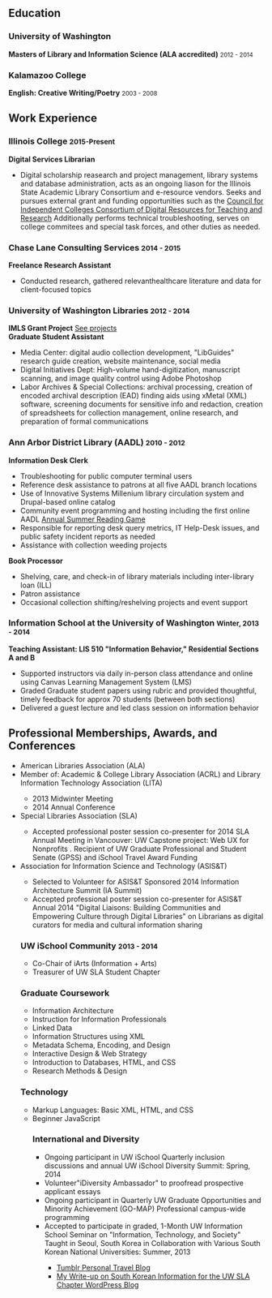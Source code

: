 <h2>Education</h2>

<h3>University of Washington</h3>
<p><strong>Masters of Library and Information Science (ALA accredited)</strong> <small class="text-muted">2012 - 2014</small></p>


<h3>Kalamazoo College</h3>
<p><strong>English: Creative Writing/Poetry</strong> <small class="text-muted">2003 - 2008</small></strong></p>


<h2>Work Experience</h2>

<h3>Illinois College <small>2015-Present</small></h3>
<p><strong>Digital Services Librarian</strong> <br>
<ul>
<li>Digital scholarship reasearch and project management, library systems and database administration, acts as an ongoing liason for the Illinois State Academic Library Consortium and e-resource vendors. Seeks and pursues external grant and funding opportunities such as the <a href="http://cic.edu/News-and-Publications/Independent-Newsletter/PI-2015/Pages/Shared-Shelf.aspx" target="_blank">Council for Independent Colleges Consortium of Digital Resources for Teaching and Research</a> Additionally performs technical troubleshooting, serves on college commitees and special task forces, and other duties as needed. 
</ul>

<h3>Chase Lane Consulting Services <small>2014 - 2015</small></h3>
<p><strong>Freelance Research Assistant</strong> <br>
<ul>
<li>Conducted research, gathered relevanthealthcare literature and data for client-focused topics
</ul>

<h3>University of Washington Libraries <small>2012 - 2014</small></h3>
<p><strong>IMLS Grant Project</strong> <a href="//projects">See projects</a><br>
<strong>Graduate Student Assistant</strong></p>
<ul>
<li>Media Center:  digital audio collection development, "LibGuides" research guide creation, website maintenance, social media</li>
<li>Digital Initiatives Dept: High-volume hand-digitization, manuscript scanning, and image quality control using Adobe Photoshop</li>
<li>Labor Archives &amp; Special Collections: archival processing, creation of encoded archival description (EAD) finding aids using xMetal (XML) software, screening  documents for sensitive info and redaction, creation of spreadsheets for collection management, online research, and preparation of formal communications </li>
</ul>

<h3>Ann Arbor District Library (AADL) <small>2010 - 2012</small></h3>
<p><strong>Information Desk Clerk</strong> <br>
<ul>
<li>Troubleshooting for public computer terminal users</li>
<li>Reference desk assistance to patrons at all five AADL branch locations</li>
<li>Use of Innovative Systems Millenium library circulation system and Drupal-based online catalog</li>
<li>Community event programming and hosting including the first online AADL <a href="http://play.aadl.org/node/263694" target="_blank">Annual Summer Reading Game</a></li>
<li>Responsible for reporting desk query metrics, IT Help-Desk issues, and public safety incident reports as needed</li>
<li>Assistance with collection weeding projects</li>
</ul>

<strong>Book Processor</strong></p>
<ul>
<li>Shelving, care, and check-in of library materials including inter-library loan (ILL)</li>
<li>Patron assistance</li>
<li>Occasional collection shifting/reshelving projects and event support</li>
</ul>


<h3>Information School at the University of Washington <small>Winter, 2013 - 2014</small></h3>
<p><strong>Teaching Assistant: LIS 510 "Information Behavior," Residential Sections A and B</strong> <br>
<ul>
<li>Supported instructors via daily in-person class attendance and online using Canvas Learning Management System (LMS)</li>
<li>Graded Graduate student papers using rubric and provided thoughtful, timely feedback for approx 70 students (between both sections)</li>
<li>Delivered a guest lecture and led class session on information behavior</li>
</ul>


<h2>Professional Memberships, Awards, and Conferences</h2>
<ul>
<li>American Libraries Association (ALA)</li>
<li>Member of: Academic & College Library Association (ACRL) and Library Information Technology Association (LITA)</li>
  <ul>
    <li>2013 Midwinter Meeting</li>
    <li>2014 Annual Conference</li>
  </ul>
<li>Special Libraries Association (SLA)</li>
  <ul>
    <li>Accepted professional poster session co-presenter for 2014 SLA Annual Meeting in Vancouver: UW Capstone project: Web UX for Nonprofits . Recipient of UW Graduate Professional and Student Senate (GPSS) and iSchool Travel Award Funding</li>
  </ul>
  
<li>Association for Information Science and Technology (ASIS&T)</li>
  <ul>
    <li>Selected to Volunteer for ASIS&T Sponsored 2014 Information Architecture Summit (IA Summit)</li>
    <li>Accepted professional poster session co-presenter for ASIS&T Annual 2014 "Digital Liaisons: Building Communities and Empowering Culture through Digital Libraries" on Librarians as digital curators for media and cultural information sharing</li>
  </ul>
  
<h3>UW iSchool Community <small>2013 - 2014</small></h3>
<ul>
<li>Co-Chair of iArts (Information + Arts)</li>
<li>Treasurer of UW SLA Student Chapter</li>
</ul>

<h3>Graduate Coursework</h3>
<ul>
<li>Information Architecture</li>
<li>Instruction for Information Professionals</li>
<li>Linked Data</li>
<li>Information Structures using XML</li>
<li>Metadata Schema, Encoding, and Design</li>
<li>Interactive Design &amp; Web Strategy</li>
<li>Introduction to Databases, HTML, and CSS</li>
<li>Research Methods &amp; Design</li>
</ul>


<h3>Technology</h3>
<ul>
<li>Markup Languages: Basic XML, HTML, and CSS</li>
<li>Beginner JavaScript</li>

<h3>International and Diversity</h3>
<ul>
<li>Ongoing participant in UW iSchool Quarterly inclusion discussions and annual UW iSchool Diversity Summit: Spring, 2014 </li>
<li>Volunteer"iDiversity Ambassador" to proofread prospective applicant essays</li>
<li>Ongoing participant in Quarterly UW Graduate Opportunities and Minority Achievement (GO-MAP) Professional campus-wide programming</li>
<li>Accepted to participate in graded, 1-Month UW Information School Seminar on "Information, Technology, and Society" Taught in Seoul, South Korea in Collaboration with Various South Korean National Universities: Summer, 2013</li>
  <ul>
  <li><a href="http://dtrier.tumblr.com/" target="_blank">Tumblr Personal Travel Blog</a></li>
  <li><a href="http://uwsla.wordpress.com/2013/11/18/ischool-exploration-seminar-south-korea/" target="_blank">My Write-up on South Korean Information for the UW SLA Chapter WordPress Blog</a></li>
</ul>
</ul>
  
  
